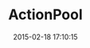 ---
layout: post
title:  "ActionPool"
repo:   "spox/actionpool"
date:   2015-02-18 17:10:15
gemurl: http://github.com/spox/actionpool
---
